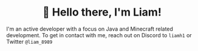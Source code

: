 <h1 align="center">👋 Hello there, I'm Liam!</h1>

I'm an active developer with a focus on Java and Minecraft related development. To get in contact with me, reach out on Discord to `liamh1` or Twitter `@liam_8989`
